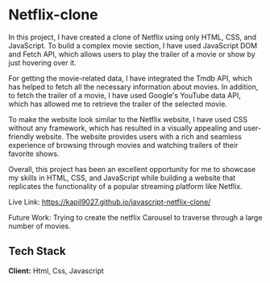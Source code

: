 
# Netflix-clone

In this project, I have created a clone of Netflix using only HTML, CSS, and JavaScript. To build a complex movie section, I have used JavaScript DOM and Fetch API, which allows users to play the trailer of a movie or show by just hovering over it.

For getting the movie-related data, I have integrated the Tmdb API, which has helped to fetch all the necessary information about movies. In addition, to fetch the trailer of a movie, I have used Google's YouTube data API, which has allowed me to retrieve the trailer of the selected movie.

To make the website look similar to the Netflix website, I have used CSS without any framework, which has resulted in a visually appealing and user-friendly website. The website provides users with a rich and seamless experience of browsing through movies and watching trailers of their favorite shows.

Overall, this project has been an excellent opportunity for me to showcase my skills in HTML, CSS, and JavaScript while building a website that replicates the functionality of a popular streaming platform like Netflix.

Live Link: https://kapil9027.github.io/javascript-netflix-clone/

Future Work: Trying to create the netflix Carousel to traverse through a large number of movies.
## Tech Stack

**Client:** Html, Css, Javascript

